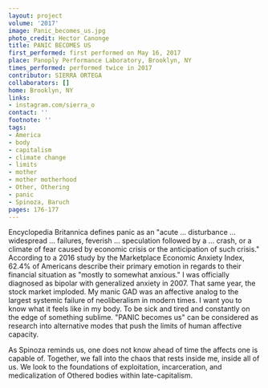 ```yaml
---
layout: project
volume: '2017'
image: Panic_becomes_us.jpg
photo_credit: Hector Canonge
title: PANIC BECOMES US
first_performed: first performed on May 16, 2017
place: Panoply Performance Laboratory, Brooklyn, NY
times_performed: performed twice in 2017
contributor: SIERRA ORTEGA
collaborators: []
home: Brooklyn, NY
links:
- instagram.com/sierra_o
contact: ''
footnote: ''
tags:
- America
- body
- capitalism
- climate change
- limits
- mother
- mother motherhood
- Other, Othering
- panic
- Spinoza, Baruch
pages: 176-177
---
```


Encyclopedia Britannica defines panic as an "acute &hellip; disturbance &hellip; widespread &hellip; failures, feverish &hellip; speculation followed by a &hellip; crash, or a climate of fear caused by economic crisis or the anticipation of such crisis." According to a 2016 study by the Marketplace Economic Anxiety Index, 62.4% of Americans describe their primary emotion in regards to their financial situation as "mostly to somewhat anxious." I was officially diagnosed as bipolar with generalized anxiety in 2007. That same year, the stock market imploded. My manic GAD was an affective analog to the largest systemic failure of neoliberalism in modern times. I want you to know what it feels like in my body. To be sick and tired and constantly on the edge of something sublime. "PANIC becomes us" can be considered as research into alternative modes that push the limits of human affective capacity.

As Spinoza reminds us, one does not know ahead of time the affects one is capable of. Together, we fall into the chaos that rests inside me, inside all of us. We look to the foundations of exploitation, incarceration, and medicalization of Othered bodies within late-capitalism.
